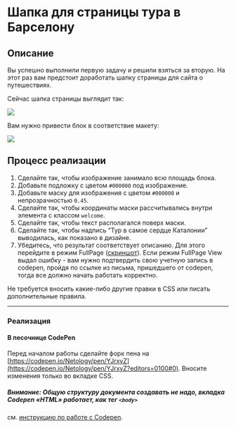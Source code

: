 # Шапка для страницы тура в Барселону

## Описание

Вы успешно выполнили первую задачу и решили взяться за вторую. На этот раз вам предстоит доработать шапку страницы для сайта о путешествиях.

Сейчас шапка страницы выглядит так:

![](https://netology-code.github.io/html-2-homeworks/sources/4-1/header-before.jpg)

Вам нужно привести блок в соответствие макету:

![](https://netology-code.github.io/html-2-homeworks/sources/4-1/header-after.jpg)

## Процесс реализации

1. Сделайте так, чтобы изображение занимало всю площадь блока.
2. Добавьте подложку с цветом `#000000` под изображение.
3. Добавьте маску для изображения c цветом `#000000` и непрозрачностью `0.45`.
4. Сделайте так, чтобы координаты маски рассчитывались внутри элемента с классом `welcome`.
5. Сделайте так, чтобы текст располагался поверх маски.
6. Сделайте так, чтобы надпись “Тур в самое сердце Каталонии” выводилась, как показано в дизайне.
7. Убедитесь, что результат соответствует описанию. Для этого перейдите в режим FullPage ([скриншот](/sources/screen.md)). Если режим FullPage View выдал ошибку - вам нужно подтвердить свою учетную запись в codepen, пройдя по ссылке из письма, пришедшего от codepen, тогда все должно начать работать корректно.

Не требуется вносить какие-либо другие правки в CSS или писать дополнительные правила.

---

### Реализация

#### В песочнице CodePen

Перед началом работы сделайте форк пена на [https://codepen.io/Netology/pen/YJrxyZ](https://codepen.io/Netology/pen/YJrxyZ?editors=0100#0). Вносите изменения только во вкладке CSS.

##### Внимание: Общую структуру документа создавать не надо, вкладка Codepen «HTML» работает, как тег `<body>`
см. [инструкцию по работе с Codepen](https://github.com/netology-code/guides/tree/master/codepen).
